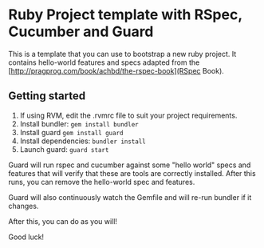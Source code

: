 # Ruby Project template with RSpec, Cucumber and Guard

This is a template that you can use to bootstrap a new ruby project. It
contains hello-world features and specs adapted from the 
[http://pragprog.com/book/achbd/the-rspec-book](RSpec Book).

## Getting started

1. If using RVM, edit the .rvmrc file to suit your project requirements.
2. Install bundler: `gem install bundler`
3. Install guard `gem install guard`
4. Install dependencies: `bundler install`
5. Launch guard: `guard start`

Guard will run rspec and cucumber against some "hello world" specs and
features that will verify that these are tools are correctly
installed. After this runs, you can remove the hello-world spec and
features.

Guard will also continuously watch the Gemfile and will re-run bundler
if it changes. 

After this, you can do as you will!

Good luck!
